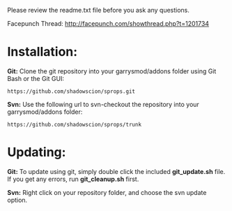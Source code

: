 Please review the readme.txt file before you ask any questions.

Facepunch Thread: http://facepunch.com/showthread.php?t=1201734

# Installation:  

**Git:** Clone the git repository into your garrysmod/addons folder using Git Bash or the Git GUI:

    https://github.com/shadowscion/sprops.git

**Svn:** Use the following url to svn-checkout the repository into your garrysmod/addons folder:  

    https://github.com/shadowscion/sprops/trunk

# Updating:  

**Git:** To update using git, simply double click the included **git_update.sh** file. If you get any errors, run **git_cleanup.sh** first.

**Svn:** Right click on your repository folder, and choose the svn update option. 

